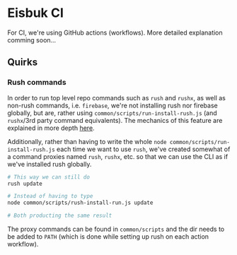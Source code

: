 # Eisbuk CI

For CI, we're using GitHub actions (workflows). More detailed explanation comming soon...

## Quirks

### Rush commands

In order to run top level repo commands such as `rush` and `rushx`, as well as non-rush commands, i.e. `firebase`, we're not installing rush nor firebase globally, but are, rather using `common/scripts/run-install-rush.js` (and `rushx`/3rd party command equivalents). The mechanics of this feature are explained in more depth [here](https://rushjs.io/pages/maintainer/enabling_ci_builds/).

Additionally, rather than having to write the whole `node common/scripts/run-install-rush.js` each time we want to use `rush`, we've created somewhat of a command proxies named `rush`, `rushx`, etc. so that we can use the CLI as if we've installed rush globally.

```bash
# This way we can still do
rush update

# Instead of having to type
node common/scripts/rush-install-run.js update

# Both producting the same result
```

The proxy commands can be found in `common/scripts` and the dir needs to be added to `PATH` (which is done while setting up rush on each action workflow).
